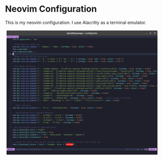 # Neovim Configuration

This is my neovim configuration. I use Alacritty as a terminal emulator.

![Screenshot of configuration](img/screenshot.png)

